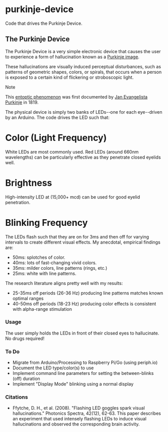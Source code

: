 # purkinje-device
Code that drives the Purkinje Device.

## The Purkinje Device
The Purkinje Device is a very simple electronic device that causes the user to experience a form of hallucination known as a [Purkinje image](https://en.wikipedia.org/wiki/Purkinje_images).

These hallucinations are visually induced perceptual disturbances, such as patterns of geometric shapes, colors, or spirals, that occurs when a person is exposed to a certain kind of flickering or stroboscopic light.

> [!NOTE]
> This [entoptic phenomenon](https://en.wikipedia.org/wiki/Entoptic_phenomenon) was first documented by [Jan Evangelista Purkinje](https://en.wikipedia.org/wiki/Jan_Evangelista_Purkyně) in 1819.

The physical device is simply two banks of LEDs--one for each eye--driven by an Arduino. The code drives the LED such that:


# Color (Light Frequency)
White LEDs are most commonly used. Red LEDs (around 660nm wavelengths) can be particularly effective as they penetrate closed eyelids well.


# Brightness
High-intensity LED at (15,000+ mcd) can be used for good eyelid penetration.


# Blinking Frequency
The LEDs flash such that they are on for 3ms and then off for varying intervals to create different visual effects. My anecdotal, empirical findings are:

* 50ms: splotches of color.
* 40ms: lots of fast-changing vivid colors.
* 35ms: milder colors, line patterns (rings, etc.)
* 25ms: white with line patterns.

The research literature aligns pretty well with my results:

* 25-35ms off periods (26-36 Hz) producing line patterns matches known optimal ranges
* 40-50ms off periods (18-23 Hz) producing color effects is consistent with alpha-range stimulation


### Usage
The user simply holds the LEDs in front of their closed eyes to hallucinate. No drugs required!


### To Do
* Migrate from Arduino/Processing to Raspberry Pi/Go (using periph.io)
* Document the LED type/color(s) to use
* Implement command line parameters for setting the between-blinks (off) duration
* Implement "Display Mode" blinking using a normal display


### Citations
* Ffytche, D. H., et al. (2008). "Flashing LED goggles spark visual hallucinations." Photonics Spectra, 42(12), 62-63. This paper describes an experiment that used intensely flashing LEDs to induce visual hallucinations and observed the corresponding brain activity.
